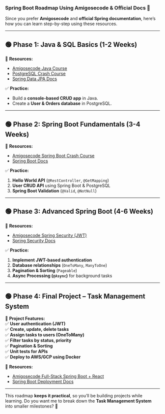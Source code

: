 ### **Spring Boot Roadmap Using Amigosecode & Official Docs** 🚀

Since you prefer **Amigosecode** and **official Spring documentation**, here’s how you can learn step-by-step using these resources.

---

## **🟢 Phase 1: Java & SQL Basics (1-2 Weeks)**
📌 **Resources:**
- [Amigosecode Java Course](https://www.youtube.com/watch?v=VHFzKcTKeXA)
- [PostgreSQL Crash Course](https://www.youtube.com/watch?v=qw--VYLpxG4)
- [Spring Data JPA Docs](https://docs.spring.io/spring-data/jpa/reference/)

✅ **Practice:**
- Build a **console-based CRUD app** in Java.
- Create a **User & Orders database** in PostgreSQL.

---

## **🟢 Phase 2: Spring Boot Fundamentals (3-4 Weeks)**
📌 **Resources:**
- [Amigosecode Spring Boot Crash Course](https://www.youtube.com/watch?v=9SGDpanrc8U)
- [Spring Boot Docs](https://docs.spring.io/spring-boot/docs/current/reference/html/)

✅ **Practice:**
1. **Hello World API** (`@RestController`, `@GetMapping`)
2. **User CRUD API** using Spring Boot & PostgreSQL
3. **Spring Boot Validation** (`@Valid`, `@NotNull`)

---

## **🟢 Phase 3: Advanced Spring Boot (4-6 Weeks)**
📌 **Resources:**
- [Amigosecode Spring Security (JWT)](https://www.youtube.com/watch?v=VVn9OG9nfH0)
- [Spring Security Docs](https://docs.spring.io/spring-security/reference/)

✅ **Practice:**
1. **Implement JWT-based authentication**
2. **Database relationships** (`OneToMany`, `ManyToOne`)
3. **Pagination & Sorting** (`Pageable`)
4. **Async Processing (`@Async`)** for background tasks

---

## **🟢 Phase 4: Final Project – Task Management System**
📌 **Project Features:**  
✅ **User authentication (JWT)**  
✅ **Create, update, delete tasks**  
✅ **Assign tasks to users (OneToMany)**  
✅ **Filter tasks by status, priority**  
✅ **Pagination & Sorting**  
✅ **Unit tests for APIs**  
✅ **Deploy to AWS/GCP using Docker**

📌 **Resources:**
- [Amigosecode Full-Stack Spring Boot + React](https://www.youtube.com/watch?v=Gx4iBLKLVHk)
- [Spring Boot Deployment Docs](https://docs.spring.io/spring-boot/docs/current/reference/html/deployment.html)

---

This roadmap **keeps it practical**, so you’ll be building projects while learning. Do you want me to break down the **Task Management System** into smaller milestones? 🚀